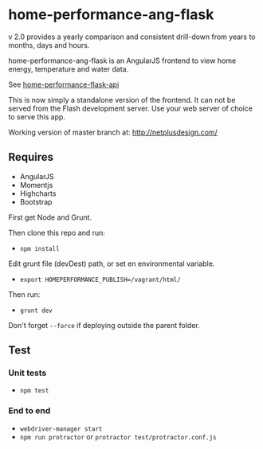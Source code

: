 # home-performance-ang-flask

v 2.0 provides a yearly comparison and consistent drill-down from years to months, days and hours.

home-performance-ang-flask is an AngularJS frontend to view home energy, temperature and water data.

See [home-performance-flask-api](https://github.com/netplusdesign/home-performance-flask-api)

This is now simply a standalone version of the frontend. It can not be served from the Flash development server. Use your web server of choice to serve this app.

Working version of master branch at: http://netplusdesign.com/

## Requires

* AngularJS
* Momentjs
* Highcharts
* Bootstrap

First get Node and Grunt.

Then clone this repo and run:

* `npm install`

Edit grunt file (devDest) path, or set en environmental variable.

* `export HOMEPERFORMANCE_PUBLISH=/vagrant/html/`

Then run:

* `grunt dev`

Don't forget `--force` if deploying outside the parent folder.

## Test

### Unit tests

* `npm test`

### End to end

* `webdriver-manager start`
* `npm run protractor` or `protractor test/protractor.conf.js`
